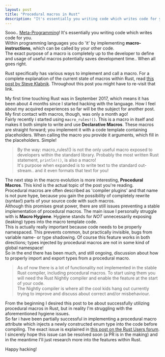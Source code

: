 ```yaml
---
layout: post
title: "Procedural macros in Rust"
description: "It's essentially you writing code which writes code for you."
---
```


Sooo.. [Meta-Programming](https://en.wikipedia.org/wiki/Metaprogramming)! It's essentially you writing code which writes code for 
you.  
Within programming languages you do 'it' by implementing **macro-instructions**, which can be called by your other code.  
The exact purpose of a macro is completely up to the developer to define and usage of useful macros potentially saves 
development time.. When all goes right.

Rust specifically has various ways to implement and call a macro. For a complete explanation of the current state of macros 
within Rust, read 
[this post by Steve Klabnik](http://words.steveklabnik.com/an-overview-of-macros-in-rust).
Throughout this post you might have to re-visit that link.

My first time touching Rust was in September 2017, which means it has been about 4 months since I started hacking with the
language. How I feel about my acquired experiences so far will be the subject for another post.  
My first contact with macros, though, was only a month ago!  
Fairly recently i started using `macro_rules!()`. This is a macro in itself and makes it both simple to 
write and use **Declarative Macros**. These macros are straight forward; you implement it with a code template containing placeholders. When calling the macro you provide it arguments, which fill in the placeholders. Simple!

> By the way: macro_rules!() is not the only useful macro exposed to developers within the standard library. Probably the most
> written Rust statement, `println!()`, is also a macro!  
> It's purpose when expanded is to write text to the standard out-stream.. and it even formats that text for you!

The next step in the macro evolution is more interesting, **Procedural Macros**. This kind is the actual topic of the post 
you're reading.  
Procedural macros are often described as 'compiler plugins' and that name is not pure hype, because you gain the
possibility of completely rewrite (syntax!) parts of your source code with such macros.  
Although this promises great power, there are still issues preventing a stable implementation of procedural macros. 
The main issue I personally struggle with is **Macro Hygiene**. Hygiene stands for *NOT* unnecessarily exposing (leaking) 
types into the macro template code.  
This is actually really important because code needs to be properly namespaced. This prevents common, but practically invisible, bugs from variable name- or type shadowing. Of course this feature works in both directions; types injected by procedural macros
are not in some kind of global namespace!  
So in the end there has been much, and still ongoing, discussion about how to properly import and export types from a 
procedural macro.

> As of now there is a lot of functionality not implemented in the stable Rust compiler, including procedural macros.
> To start using them you will need the Rust Nightly compiler and enable the feature at the start of your code.  
> The Nightly compiler is where all the cool kids hang out currently trying to improve and discuss about correct and/or misbehaviour.

From the beginning I desired this post to be about successfully utilizing procedural macros in Rust, but in reality I'm struggling with the aforementioned hygiene issues.  
So far i have been partially successful in implementing a procedural macro attribute which injects a newly constructed 
enum type into the code before compiling. The exact issue is explained in 
[this post on the Rust Users forum](https://users.rust-lang.org/t/issue-resolving-module-imports-after-applying-proc-macro-attribute/15090).  
I sincerely hope this issue can be resolved soon (a PR is in the making) and in the meantime I'll just research more into the 
features within Rust.

Happy hacking!
